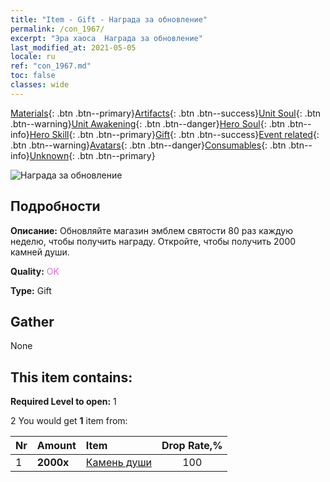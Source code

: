 ```yaml
---
title: "Item - Gift - Награда за обновление"
permalink: /con_1967/
excerpt: "Эра хаоса  Награда за обновление"
last_modified_at: 2021-05-05
locale: ru
ref: "con_1967.md"
toc: false
classes: wide
---
```

 [Materials](/ItemsRU/){: .btn .btn--primary}[Artifacts](/ItemsRU/Artifacts/){: .btn .btn--success}[Unit Soul](/ItemsRU/UnitSoul/){: .btn .btn--warning}[Unit Awakening](/ItemsRU/UnitAwakening/){: .btn .btn--danger}[Hero Soul](/ItemsRU/HeroSoul/){: .btn .btn--info}[Hero Skill](/ItemsRU/HeroSkill/){: .btn .btn--primary}[Gift](/ItemsRU/Gift/){: .btn .btn--success}[Event related](/ItemsRU/Events/){: .btn .btn--warning}[Avatars](/ItemsRU/Avatars/){: .btn .btn--danger}[Consumables](/ItemsRU/Consumables/){: .btn .btn--info}[Unknown](/ItemsRU/Unknown/){: .btn .btn--primary}

 ![Награда за обновление](/images/t/shenghui_4.png)

## Подробности
 **Описание:** Обновляйте магазин эмблем святости 80 раз каждую неделю, чтобы получить награду. Откройте, чтобы получить 2000 камней души.

 **Quality:** <span style="color: #DA70D6">OK</span>

 **Type:** Gift

## Gather

  None

## This item contains:

 **Required Level to open:** 1

 2 You would get **1** item  from:

  | Nr | Amount |     Item    | Drop Rate,% |
  |:---|:-------|:------------|:---------:|
  | 1 |  **2000x** | [Камень души ](/ItemsRU/con_923/) | 100 | 
